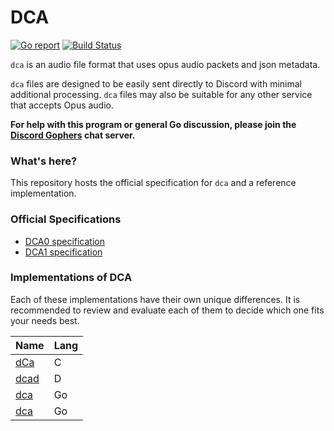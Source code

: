 # DCA
[![Go report]( http://goreportcard.com/badge/bwmarrin/dca)](http://goreportcard.com/report/bwmarrin/dca) [![Build Status](https://travis-ci.org/bwmarrin/dca.svg?branch=master)](https://travis-ci.org/bwmarrin/dca) 

`dca` is an audio file format that uses opus audio packets and json metadata.


`dca` files are designed to be easily sent directly to Discord with minimal 
additional processing. `dca` files may also be suitable for any other 
service that accepts Opus audio. 


**For help with this program or general Go discussion, please join the [Discord 
Gophers](https://discord.gg/0f1SbxBZjYq9jLBk) chat server.**


### What's here?

This repository hosts the official specification for `dca` and a reference
implementation.

### Official Specifications
* [DCA0 specification](https://github.com/bwmarrin/dca/wiki/DCA0-specification)
* [DCA1 specification](https://github.com/bwmarrin/dca/wiki/DCA1-specification)


### Implementations of DCA

Each of these implementations have their own unique differences.  It is 
recommended to review and evaluate each of them to decide which one fits your
needs best.
 
| Name                                                       | Lang |
| ---------------------------------------------------------- | ---- |
| [dCa](https://github.com/uppfinnarn/dca)                   | C    |
| [dcad](https://github.com/b1naryth1ef/dcad)                | D    |
| [dca](https://github.com/jonas747/dca)                     | Go   |
| [dca](https://github.com/bwmarrin/dca/tree/master/cmd/dca) | Go   |
